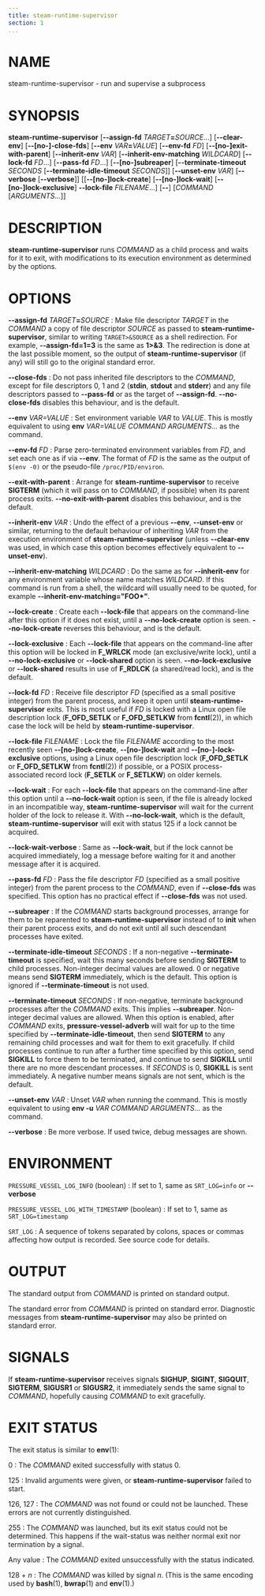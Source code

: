 ```yaml
---
title: steam-runtime-supervisor
section: 1
...
```


<!-- This document:
Copyright © 2020-2024 Collabora Ltd.
SPDX-License-Identifier: MIT
-->

# NAME

steam-runtime-supervisor - run and supervise a subprocess

# SYNOPSIS

**steam-runtime-supervisor**
[**--assign-fd** _TARGET_**=**_SOURCE_...]
[**--clear-env**]
[**--[no-]-close-fds**]
[**--env** _VAR_**=**_VALUE_]
[**--env-fd** *FD*]
[**--[no-]exit-with-parent**]
[**--inherit-env** *VAR*]
[**--inherit-env-matching** *WILDCARD*]
[**--lock-fd** *FD*...]
[**--pass-fd** *FD*...]
[**--[no-]subreaper**]
[**--terminate-timeout** *SECONDS* [**--terminate-idle-timeout** *SECONDS*]]
[**--unset-env** *VAR*]
[**--verbose** [**--verbose**]]
[[**--[no-]lock-create**]
[**--[no-]lock-wait**]
[**--[no-]lock-exclusive**]
**--lock-file** *FILENAME*...]
[**--**]
[*COMMAND* [*ARGUMENTS...*]]

# DESCRIPTION

**steam-runtime-supervisor** runs *COMMAND* as a child process and waits
for it to exit, with modifications to its execution environment as
determined by the options.

# OPTIONS

**--assign-fd** _TARGET_**=**_SOURCE_
:   Make file descriptor *TARGET* in the *COMMAND* a copy of file
    descriptor *SOURCE* as passed to **steam-runtime-supervisor**,
    similar to writing `TARGET>&SOURCE` as a shell redirection.
    For example, **--assign-fd=1=3** is the same as **1>&3**.
    The redirection is done at the last possible moment, so the output
    of **steam-runtime-supervisor** (if any) will still go to the
    original standard error.

**--close-fds**
:   Do not pass inherited file descriptors to the *COMMAND*,
    except for file descriptors 0, 1 and 2
    (**stdin**, **stdout** and **stderr**)
    and any file descriptors passed to **--pass-fd** or as the target
    of **--assign-fd**.
    **--no-close-fds** disables this behaviour, and is the default.

**--env** _VAR=VALUE_
:   Set environment variable _VAR_ to _VALUE_.
    This is mostly equivalent to using
    **env** _VAR=VALUE_ *COMMAND* *ARGUMENTS...*
    as the command.

**--env-fd** _FD_
:   Parse zero-terminated environment variables from _FD_, and set each
    one as if via **--env**.
    The format of _FD_ is the same as the output of `$(env -0)` or the
    pseudo-file `/proc/PID/environ`.

**--exit-with-parent**
:   Arrange for **steam-runtime-supervisor** to receive **SIGTERM**
    (which it will pass on to *COMMAND*, if possible) when its parent
    process exits.
    **--no-exit-with-parent** disables this behaviour, and is the default.

**--inherit-env** *VAR*
:   Undo the effect of a previous **--env**, **--unset-env**
    or similar, returning to the default behaviour of inheriting *VAR*
    from the execution environment of **steam-runtime-supervisor**
    (unless **--clear-env** was used, in which case this option becomes
    effectively equivalent to **--unset-env**).

**--inherit-env-matching** *WILDCARD*
:   Do the same as for **--inherit-env** for any environment variable
    whose name matches *WILDCARD*.
    If this command is run from a shell, the wildcard will usually need
    to be quoted, for example **--inherit-env-matching="FOO&#x2a;"**.

**--lock-create**
:   Create each **--lock-file** that appears on the command-line after
    this option if it does not exist, until a **--no-lock-create** option
    is seen.
    **--no-lock-create** reverses this behaviour, and is the default.

**--lock-exclusive**
:   Each **--lock-file** that appears on the command-line after
    this option will be locked in **F_WRLCK** mode (an exclusive/write
    lock), until a **--no-lock-exclusive** or **--lock-shared**
    option is seen.
    **--no-lock-exclusive** or **--lock-shared** results
    in use of **F_RDLCK** (a shared/read lock), and is the default.

**--lock-fd** *FD*
:   Receive file descriptor *FD* (specified as a small positive integer)
    from the parent process, and keep it open until
    **steam-runtime-supervisor** exits. This is most useful if *FD*
    is locked with a Linux open file description lock (**F_OFD_SETLK**
    or **F_OFD_SETLKW** from **fcntl**(2)), in which case the lock will
    be held by **steam-runtime-supervisor**.

**--lock-file** *FILENAME*
:   Lock the file *FILENAME* according to the most recently seen
    **--[no-]lock-create**, **--[no-]lock-wait** and **--[no-]-lock-exclusive**
    options, using a Linux open file description lock (**F_OFD_SETLK** or
    **F_OFD_SETLKW** from **fcntl**(2)) if possible, or a POSIX
    process-associated record lock (**F_SETLK** or **F_SETLKW**) on older
    kernels.

**--lock-wait**
:   For each **--lock-file** that appears on the command-line after
    this option until a **--no-lock-wait** option is seen, if the file is
    already locked in an incompatible way, **steam-runtime-supervisor**
    will wait for the current holder of the lock to release it.
    With **--no-lock-wait**, which is the default,
    **steam-runtime-supervisor** will exit with status 125
    if a lock cannot be acquired.

**--lock-wait-verbose**
:   Same as **--lock-wait**, but if the lock cannot be acquired immediately,
    log a message before waiting for it and another message after it is
    acquired.

**--pass-fd** *FD*
:   Pass the file descriptor *FD* (specified as a small positive integer)
    from the parent process to the *COMMAND*, even if **--close-fds**
    was specified.
    This option has no practical effect if **--close-fds** was not used.

**--subreaper**
:   If the *COMMAND* starts background processes, arrange for them to
    be reparented to **steam-runtime-supervisor** instead of to **init**
    when their parent process exits, and do not exit until all such
    descendant processes have exited.

**--terminate-idle-timeout** *SECONDS*
:   If a non-negative **--terminate-timeout** is specified, wait this
    many seconds before sending **SIGTERM** to child processes.
    Non-integer decimal values are allowed.
    0 or negative means send **SIGTERM** immediately, which is the
    default.
    This option is ignored if **--terminate-timeout** is not used.

**--terminate-timeout** *SECONDS*
:   If non-negative, terminate background processes after the *COMMAND*
    exits. This implies **--subreaper**.
    Non-integer decimal values are allowed.
    When this option is enabled, after *COMMAND* exits,
    **pressure-vessel-adverb** will wait for up to the time specified
    by **--terminate-idle-timeout**, then send **SIGTERM** to any
    remaining child processes and wait for them to exit gracefully.
    If child processes continue to run after a further time specified
    by this option, send **SIGKILL** to force them to be terminated,
    and continue to send **SIGKILL** until there are no more descendant
    processes. If *SECONDS* is 0, **SIGKILL** is sent immediately.
    A negative number means signals are not sent, which is the default.

**--unset-env** *VAR*
:   Unset *VAR* when running the command.
    This is mostly equivalent to using
    **env -u** *VAR* *COMMAND* *ARGUMENTS...*
    as the command.

**--verbose**
:   Be more verbose. If used twice, debug messages are shown.

# ENVIRONMENT

`PRESSURE_VESSEL_LOG_INFO` (boolean)
:   If set to 1, same as `SRT_LOG=info` or **--verbose**

`PRESSURE_VESSEL_LOG_WITH_TIMESTAMP` (boolean)
:   If set to 1, same as `SRT_LOG=timestamp`

`SRT_LOG`
:   A sequence of tokens separated by colons, spaces or commas
    affecting how output is recorded. See source code for details.

# OUTPUT

The standard output from *COMMAND* is printed on standard output.

The standard error from *COMMAND* is printed on standard error.
Diagnostic messages from **steam-runtime-supervisor** may also be printed
on standard error.

# SIGNALS

If **steam-runtime-supervisor** receives signals **SIGHUP**, **SIGINT**,
**SIGQUIT**, **SIGTERM**, **SIGUSR1** or **SIGUSR2**, it immediately
sends the same signal to *COMMAND*, hopefully causing *COMMAND* to
exit gracefully.

# EXIT STATUS

The exit status is similar to **env**(1):

0
:   The *COMMAND* exited successfully with status 0.

125
:   Invalid arguments were given, or **steam-runtime-supervisor**
    failed to start.

126, 127
:   The *COMMAND* was not found or could not be launched.
    These errors are not currently distinguished.

255
:   The *COMMAND* was launched, but its exit status could not be
    determined. This happens if the wait-status was neither
    normal exit nor termination by a signal.

Any value
:   The *COMMAND* exited unsuccessfully with the status indicated.

128 + *n*
:   The *COMMAND* was killed by signal *n*.
    (This is the same encoding used by **bash**(1), **bwrap**(1) and
    **env**(1).)

<!-- vim:set sw=4 sts=4 et: -->
